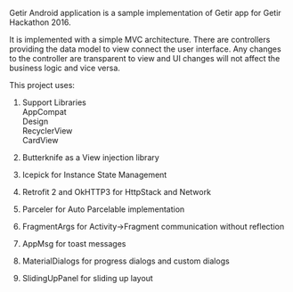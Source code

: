 Getir Android application is a sample implementation of Getir app for Getir Hackathon 2016.

It is implemented with a simple MVC architecture. There are controllers providing the data model to
view connect the user interface. Any changes to the controller are transparent to view and
UI changes will not affect the business logic and vice versa.

This project uses:

1) Support Libraries</br>
    AppCompat</br>
    Design</br>
    RecyclerView</br>
    CardView</br>

2) Butterknife as a View injection library </br>
3) Icepick for Instance State Management </br>
4) Retrofit 2 and OkHTTP3 for HttpStack and Network </br>
5) Parceler for Auto Parcelable implementation </br>
6) FragmentArgs for Activity->Fragment communication without reflection </br>
7) AppMsg for toast messages </br>
8) MaterialDialogs for progress dialogs and custom dialogs </br>
9) SlidingUpPanel for sliding up layout
